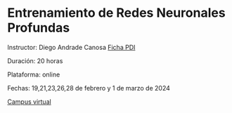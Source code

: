 # Entrenamiento de Redes Neuronales Profundas

Instructor: Diego Andrade Canosa [Ficha PDI](https://pdi.udc.es/es/File/Pdi/AH2AF)

Duración: 20 horas

Plataforma: online

Fechas: 19,21,23,26,28 de febrero y 1 de marzo de 2024

[Campus virtual](https://platega.edu.xunta.gal/course/view.php?id=2428)
